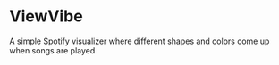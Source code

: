 # ViewVibe
A simple Spotify visualizer where different shapes and colors come up when songs are played
